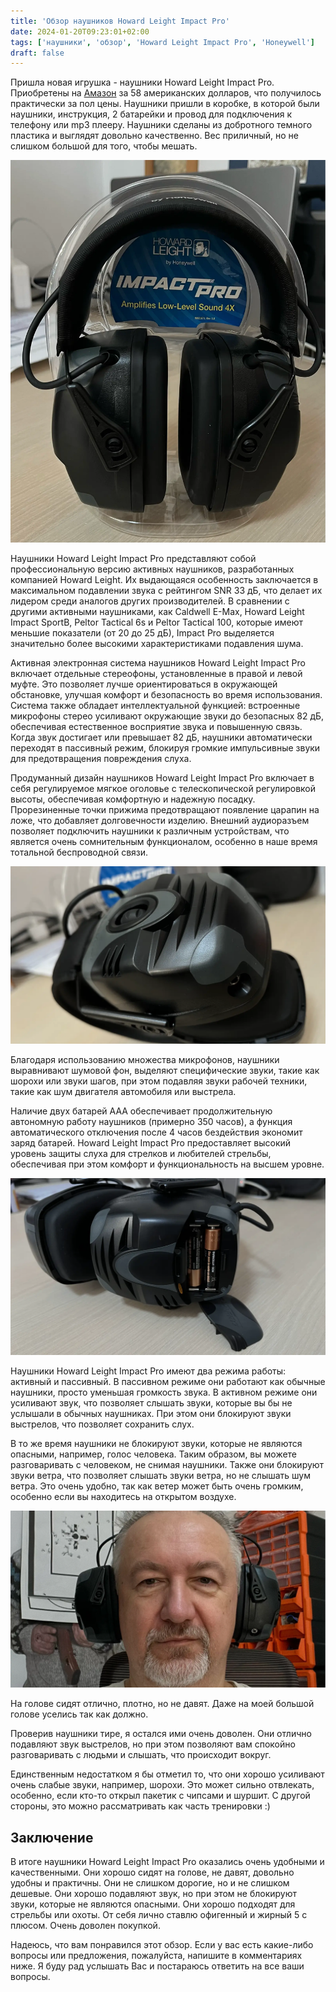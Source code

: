 ```yaml
---
title: 'Обзор наушников Howard Leight Impact Pro'
date: 2024-01-20T09:23:01+02:00
tags: ['наушники', 'обзор', 'Howard Leight Impact Pro', 'Honeywell']
draft: false
---
```


Пришла новая игрушка - наушники Howard Leight Impact Pro. Приобретены на
[Амазон](https://www.amazon.com/dp/B007BGSI5U) за 58 американских долларов, что
получилось практически за пол цены. Наушники пришли в коробке, в которой были
наушники, инструкция, 2 батарейки и провод для подключения к телефону или mp3
плееру. Наушники сделаны из добротного темного пластика и выглядят довольно
качественно. Вес приличный, но не слишком большой для того, чтобы мешать.

<!--more-->

![IMG_0229.webp](IMG_0229.webp)

Наушники Howard Leight Impact Pro представляют собой профессиональную версию
активных наушников, разработанных компанией Howard Leight. Их выдающаяся
особенность заключается в максимальном подавлении звука с рейтингом SNR 33 дБ,
что делает их лидером среди аналогов других производителей. В сравнении с
другими активными наушниками, как Caldwell E-Max, Howard Leight Impact SportB,
Peltor Tactical 6s и Peltor Tactical 100, которые имеют меньшие показатели (от
20 до 25 дБ), Impact Pro выделяется значительно более высокими характеристиками
подавления шума.

Активная электронная система наушников Howard Leight Impact Pro включает
отдельные стереофоны, установленные в правой и левой муфте. Это позволяет лучше
ориентироваться в окружающей обстановке, улучшая комфорт и безопасность во время
использования. Система также обладает интеллектуальной функцией: встроенные
микрофоны стерео усиливают окружающие звуки до безопасных 82 дБ, обеспечивая
естественное восприятие звука и повышенную связь. Когда звук достигает или
превышает 82 дБ, наушники автоматически переходят в пассивный режим, блокируя
громкие импульсивные звуки для предотвращения повреждения слуха.

Продуманный дизайн наушников Howard Leight Impact Pro включает в себя
регулируемое мягкое оголовье с телескопической регулировкой высоты, обеспечивая
комфортную и надежную посадку. Прорезиненные точки прижима предотвращают
появление царапин на ложе, что добавляет долговечности изделию. Внешний
аудиоразъем позволяет подключить наушники к различным устройствам, что является
очень сомнительным функционалом, особенно в наше время тотальной беспроводной
связи.

![IMG_0230.webp](IMG_0230.webp)

Благодаря использованию множества микрофонов, наушники выравнивают шумовой фон,
выделяют специфические звуки, такие как шорохи или звуки шагов, при этом
подавляя звуки рабочей техники, такие как шум двигателя автомобиля или выстрела.

Наличие двух батарей AAA обеспечивает продолжительную автономную работу
наушников (примерно 350 часов), а функция автоматического отключения после 4
часов бездействия экономит заряд батарей. Howard Leight Impact Pro предоставляет
высокий уровень защиты слуха для стрелков и любителей стрельбы, обеспечивая при
этом комфорт и функциональность на высшем уровне.

![IMG_0231.webp](IMG_0231.webp)

Наушники Howard Leight Impact Pro имеют два режима работы: активный и пассивный.
В пассивном режиме они работают как обычные наушники, просто уменьшая громкость
звука. В активном режиме они усиливают звук, что позволяет слышать звуки,
которые вы бы не услышали в обычных наушниках. При этом они блокируют звуки
выстрелов, что позволяет сохранить слух.

В то же время наушники не блокируют звуки, которые не являются опасными,
например, голос человека. Таким образом, вы можете разговаривать с человеком, не
снимая наушники. Также они блокируют звуки ветра, что позволяет слышать звуки
ветра, но не слышать шум ветра. Это очень удобно, так как ветер может быть очень
громким, особенно если вы находитесь на открытом воздухе.

![IMG_0233.webp](IMG_0233.webp)

На голове сидят отлично, плотно, но не давят. Даже на моей большой голове
уселись так как должно.

Проверив наушники тире, я остался ими очень доволен. Они отлично подавляют звук
выстрелов, но при этом позволяют вам спокойно разговаривать с людьми и слышать,
что происходит вокруг.

Единственным недостатком я бы отметил то, что они хорошо усиливают очень слабые
звуки, например, шорохи. Это может сильно отвлекать, особенно, если кто-то
открыл пакетик с чипсами и шуршит. С другой стороны, это можно рассматривать как
часть тренировки :)

## Заключение

В итоге наушники Howard Leight Impact Pro оказались очень удобными и
качественными. Они хорошо сидят на голове, не давят, довольно удобны и
практичны. Они не слишком дорогие, но и не слишком дешевые. Они хорошо подавляют
звук, но при этом не блокируют звуки, которые не являются опасными. Они хорошо
подходят для стрельбы или охоты. От себя лично ставлю офигенный и жирный 5 с
плюсом. Очень доволен покупкой.

Надеюсь, что вам понравился этот обзор. Если у вас есть какие-либо вопросы или
предложения, пожалуйста, напишите в комментариях ниже. Я буду рад услышать Вас и
постараюсь ответить на все ваши вопросы.
